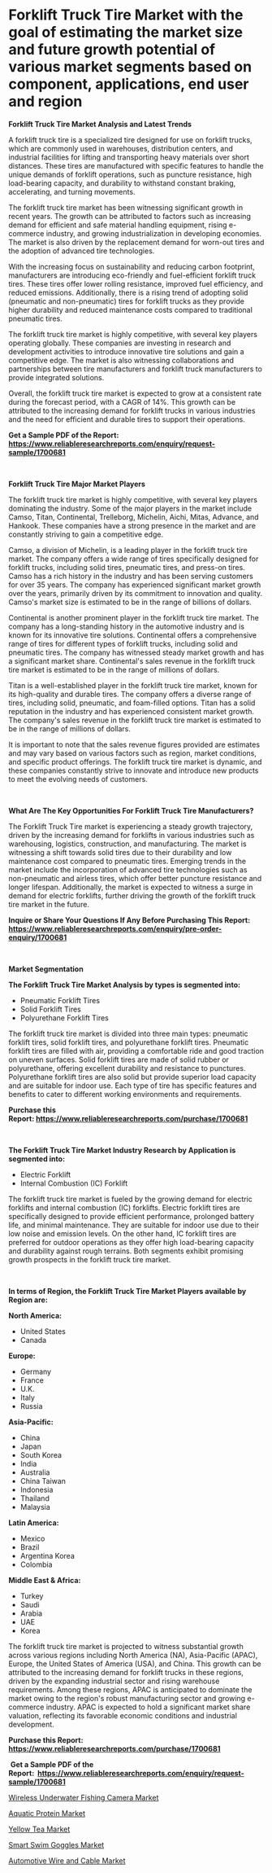 <p><h1>Forklift Truck Tire Market with the goal of estimating the market size and future growth potential of various market segments based on component, applications, end user and region</h1></p><p><strong>Forklift Truck Tire Market Analysis and Latest Trends</strong></p>
<p><p>A forklift truck tire is a specialized tire designed for use on forklift trucks, which are commonly used in warehouses, distribution centers, and industrial facilities for lifting and transporting heavy materials over short distances. These tires are manufactured with specific features to handle the unique demands of forklift operations, such as puncture resistance, high load-bearing capacity, and durability to withstand constant braking, accelerating, and turning movements.</p><p>The forklift truck tire market has been witnessing significant growth in recent years. The growth can be attributed to factors such as increasing demand for efficient and safe material handling equipment, rising e-commerce industry, and growing industrialization in developing economies. The market is also driven by the replacement demand for worn-out tires and the adoption of advanced tire technologies.</p><p>With the increasing focus on sustainability and reducing carbon footprint, manufacturers are introducing eco-friendly and fuel-efficient forklift truck tires. These tires offer lower rolling resistance, improved fuel efficiency, and reduced emissions. Additionally, there is a rising trend of adopting solid (pneumatic and non-pneumatic) tires for forklift trucks as they provide higher durability and reduced maintenance costs compared to traditional pneumatic tires.</p><p>The forklift truck tire market is highly competitive, with several key players operating globally. These companies are investing in research and development activities to introduce innovative tire solutions and gain a competitive edge. The market is also witnessing collaborations and partnerships between tire manufacturers and forklift truck manufacturers to provide integrated solutions.</p><p>Overall, the forklift truck tire market is expected to grow at a consistent rate during the forecast period, with a CAGR of 14%. This growth can be attributed to the increasing demand for forklift trucks in various industries and the need for efficient and durable tires to support their operations.</p></p>
<p><strong>Get a Sample PDF of the Report:&nbsp; <a href="https://www.reliableresearchreports.com/enquiry/request-sample/1700681">https://www.reliableresearchreports.com/enquiry/request-sample/1700681</a></strong></p>
<p>&nbsp;</p>
<p><strong>Forklift Truck Tire Major Market Players</strong></p>
<p><p>The forklift truck tire market is highly competitive, with several key players dominating the industry. Some of the major players in the market include Camso, Titan, Continental, Trelleborg, Michelin, Aichi, Mitas, Advance, and Hankook. These companies have a strong presence in the market and are constantly striving to gain a competitive edge.</p><p>Camso, a division of Michelin, is a leading player in the forklift truck tire market. The company offers a wide range of tires specifically designed for forklift trucks, including solid tires, pneumatic tires, and press-on tires. Camso has a rich history in the industry and has been serving customers for over 35 years. The company has experienced significant market growth over the years, primarily driven by its commitment to innovation and quality. Camso's market size is estimated to be in the range of billions of dollars.</p><p>Continental is another prominent player in the forklift truck tire market. The company has a long-standing history in the automotive industry and is known for its innovative tire solutions. Continental offers a comprehensive range of tires for different types of forklift trucks, including solid and pneumatic tires. The company has witnessed steady market growth and has a significant market share. Continental's sales revenue in the forklift truck tire market is estimated to be in the range of millions of dollars.</p><p>Titan is a well-established player in the forklift truck tire market, known for its high-quality and durable tires. The company offers a diverse range of tires, including solid, pneumatic, and foam-filled options. Titan has a solid reputation in the industry and has experienced consistent market growth. The company's sales revenue in the forklift truck tire market is estimated to be in the range of millions of dollars.</p><p>It is important to note that the sales revenue figures provided are estimates and may vary based on various factors such as region, market conditions, and specific product offerings. The forklift truck tire market is dynamic, and these companies constantly strive to innovate and introduce new products to meet the evolving needs of customers.</p></p>
<p>&nbsp;</p>
<p><strong>What Are The Key Opportunities For Forklift Truck Tire Manufacturers?</strong></p>
<p><p>The Forklift Truck Tire market is experiencing a steady growth trajectory, driven by the increasing demand for forklifts in various industries such as warehousing, logistics, construction, and manufacturing. The market is witnessing a shift towards solid tires due to their durability and low maintenance cost compared to pneumatic tires. Emerging trends in the market include the incorporation of advanced tire technologies such as non-pneumatic and airless tires, which offer better puncture resistance and longer lifespan. Additionally, the market is expected to witness a surge in demand for electric forklifts, further driving the growth of the forklift truck tire market in the future.</p></p>
<p><strong>Inquire or Share Your Questions If Any Before Purchasing This Report: <a href="https://www.reliableresearchreports.com/enquiry/pre-order-enquiry/1700681">https://www.reliableresearchreports.com/enquiry/pre-order-enquiry/1700681</a></strong></p>
<p>&nbsp;</p>
<p><strong>Market Segmentation</strong></p>
<p><strong>The Forklift Truck Tire Market Analysis by types is segmented into:</strong></p>
<p><ul><li>Pneumatic Forklift Tires</li><li>Solid Forklift Tires</li><li>Polyurethane Forklift Tires</li></ul></p>
<p><p>The forklift truck tire market is divided into three main types: pneumatic forklift tires, solid forklift tires, and polyurethane forklift tires. Pneumatic forklift tires are filled with air, providing a comfortable ride and good traction on uneven surfaces. Solid forklift tires are made of solid rubber or polyurethane, offering excellent durability and resistance to punctures. Polyurethane forklift tires are also solid but provide superior load capacity and are suitable for indoor use. Each type of tire has specific features and benefits to cater to different working environments and requirements.</p></p>
<p><strong>Purchase this Report:&nbsp;<a href="https://www.reliableresearchreports.com/purchase/1700681">https://www.reliableresearchreports.com/purchase/1700681</a></strong></p>
<p>&nbsp;</p>
<p><strong>The Forklift Truck Tire Market Industry Research by Application is segmented into:</strong></p>
<p><ul><li>Electric Forklift</li><li>Internal Combustion (IC) Forklift</li></ul></p>
<p><p>The forklift truck tire market is fueled by the growing demand for electric forklifts and internal combustion (IC) forklifts. Electric forklift tires are specifically designed to provide efficient performance, prolonged battery life, and minimal maintenance. They are suitable for indoor use due to their low noise and emission levels. On the other hand, IC forklift tires are preferred for outdoor operations as they offer high load-bearing capacity and durability against rough terrains. Both segments exhibit promising growth prospects in the forklift truck tire market.</p></p>
<p>&nbsp;</p>
<p><strong>In terms of Region, the Forklift Truck Tire Market Players available by Region are:</strong></p>
<p>
    <p> <strong> North America: </strong>
        <ul>
            <li>United States</li>
            <li>Canada</li>
        </ul>
        </p> 
    <p> <strong> Europe: </strong>
        <ul>
            <li>Germany</li>
            <li>France</li>
            <li>U.K.</li>
            <li>Italy</li>
            <li>Russia</li>
        </ul>
        </p> 
    <p> <strong> Asia-Pacific: </strong>
        <ul>
            <li>China</li>
            <li>Japan</li>
            <li>South Korea</li>
            <li>India</li>
            <li>Australia</li>
            <li>China Taiwan</li>
            <li>Indonesia</li>
            <li>Thailand</li>
            <li>Malaysia</li>
        </ul>
        </p> 
    <p> <strong> Latin America: </strong>
        <ul>
            <li>Mexico</li>
            <li>Brazil</li>
            <li>Argentina Korea</li>
            <li>Colombia</li>
        </ul>
        </p> 
    <p> <strong> Middle East & Africa: </strong>
        <ul>
            <li>Turkey</li>
            <li>Saudi</li>
            <li>Arabia</li>
            <li>UAE</li>
            <li>Korea</li>
        </ul>
    </p>
    </p>
<p><p>The forklift truck tire market is projected to witness substantial growth across various regions including North America (NA), Asia-Pacific (APAC), Europe, the United States of America (USA), and China. This growth can be attributed to the increasing demand for forklift trucks in these regions, driven by the expanding industrial sector and rising warehouse requirements. Among these regions, APAC is anticipated to dominate the market owing to the region's robust manufacturing sector and growing e-commerce industry. APAC is expected to hold a significant market share valuation, reflecting its favorable economic conditions and industrial development.</p></p>
<p><strong>Purchase this Report: <a href="https://www.reliableresearchreports.com/purchase/1700681">https://www.reliableresearchreports.com/purchase/1700681</a></strong></p>
<p>&nbsp;<strong>Get a Sample PDF of the Report:&nbsp;&nbsp;<a href="https://www.reliableresearchreports.com/enquiry/request-sample/1700681">https://www.reliableresearchreports.com/enquiry/request-sample/1700681</a></strong></p>
<p><strong></strong></p>
<p><p><a href="https://medium.com/@morgancrist1926/wireless-underwater-fishing-camera-market-size-reveals-the-best-marketing-channels-in-global-2aa8be7ec281">Wireless Underwater Fishing Camera Market</a></p><p><a href="https://www.linkedin.com/pulse/aquatic-protein-market-size-share-amp-trends-analysis-report-iqdye/">Aquatic Protein Market</a></p><p><a href="https://www.linkedin.com/pulse/yellow-tea-market-size-share-global-analysis-report-2023-ixsye/">Yellow Tea Market</a></p><p><a href="https://medium.com/@kaelapaucek/smart-swim-goggles-market-furnishes-information-on-market-share-market-trends-and-market-growth-dfa7e019d5ad">Smart Swim Goggles Market</a></p><p><a href="https://github.com/kuntayevaz/Market-Research-Report-List-1/blob/main/automotive-wire-and-cable-market.md">Automotive Wire and Cable Market</a></p></p>